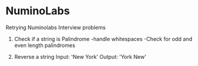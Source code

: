 # NuminoLabs
Retrying Numinolabs Interview problems

1. Check if a string is Palindrome
-handle whitespaces
-Check for odd and even length palindromes

2. Reverse a string
Input: 'New York'
Output: 'York New'
